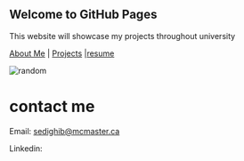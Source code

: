 ## Welcome to GitHub Pages
This website will showcase my projects throughout university

[About Me](about) | [Projects](projects) |[resume](resume)

![random](http://www.usnews.com/cmsmedia/46/19/5c6c54fb4c6f812dc85c20fc656a/141106-portfolio-stock.jpg)

#

# contact me
 Email: sedighib@mcmaster.ca

Linkedin:
 
 
